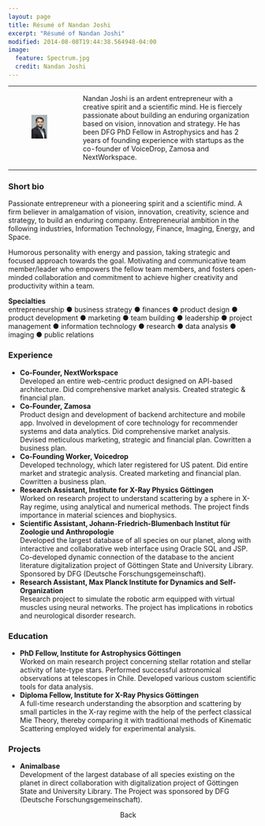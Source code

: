 ```yaml
---
layout: page
title: Résumé of Nandan Joshi
excerpt: "Résumé of Nandan Joshi"
modified: 2014-08-08T19:44:38.564948-04:00
image:
  feature: Spectrum.jpg
  credit: Nandan Joshi
---
```


<table>
    <tr>
        <td width="25%">
          <figure>
          	<a href="#"><img src="/images/Portrait.Photo_Nandan.Joshi.jpg" alt="image" width="100%"></a>
          	<!-- <figcaption>Nandan Joshi</figcaption> -->
          </figure>
        </td>
        <td width="75%">
          <p style="margin-left: 5%">Nandan Joshi is an ardent entrepreneur with a creative spirit and a scientific mind. He is fiercely passionate about building an enduring organization based on vision, innovation and strategy. He has been DFG PhD Fellow in Astrophysics and has 2 years of founding experience with startups as the co-founder of VoiceDrop, Zamosa and NextWorkspace.</p>
        </td>
    </tr>
</table>

### Short bio

Passionate entrepreneur with a pioneering spirit and a scientific mind. A firm believer in amalgamation of vision, innovation, creativity, science and strategy, to build an enduring company. Entrepreneurial ambition in the following industries, Information Technology, Finance, Imaging, Energy, and Space.

Humorous personality with energy and passion, taking strategic and focused approach towards the goal. Motivating and communicative team member/leader who empowers the fellow team members, and fosters open-minded collaboration and commitment to achieve higher creativity and productivity within a team.

**Specialties** <br>entrepreneurship ● business strategy ● finances ● product design ● product development ● marketing ● team building ● leadership ● project management ● information technology ● research ● data analysis ● imaging ● public relations

### Experience

- **Co-Founder, NextWorkspace** <br>Developed an entire web-centric product designed on API-based architecture. Did comprehensive market analysis. Created strategic & financial plan.
- **Co-Founder, Zamosa** <br>Product design and development of backend architecture and mobile app. Involved in development of core technology for recommender systems and data analytics. Did comprehensive market analysis. Devised meticulous marketing, strategic and financial plan. Cowritten a business plan.
- **Co-Founding Worker, Voicedrop** <br>Developed technology, which later registered for US patent. Did entire market and strategic analysis. Created marketing and financial plan. Cowritten a business plan.
- **Research Assistant, Institute for X-Ray Physics Göttingen** <br> Worked on research project to understand scattering by a sphere in X-Ray regime, using analytical and numerical methods. The project finds importance in material sciences and biophysics.
- **Scientific Assistant, Johann-Friedrich-Blumenbach Institut für Zoologie und Anthropologie** <br>Developed the largest database of all species on our planet, along with interactive and collaborative web interface using Oracle SQL and JSP. Co-developed dynamic connection of the database to the ancient literature digitalization project of Göttingen State and University Library. Sponsored by DFG (Deutsche Forschungsgemeinschaft).
- **Research Assistant, Max Planck Institute for Dynamics and Self-Organization** <br>Research project to simulate the robotic arm equipped with virtual muscles using neural networks. The project has implications in robotics and neurological disorder research.

### Education

- **PhD Fellow, Institute for Astrophysics Göttingen** <br>Worked on main research project concerning stellar rotation and stellar activity of late-type stars. Performed successful astronomical observations at telescopes in Chile. Developed various custom scientific tools for data analysis.
- **Diploma Fellow, Institute for X-Ray Physics Göttingen** <br>A full-time research understanding the absorption and scattering by small particles in the X-ray regime with the help of the perfect classical Mie Theory, thereby comparing it with traditional methods of Kinematic Scattering employed widely for experimental analysis.

### Projects

- **Animalbase** <br>Development of the largest database of all species existing on the planet in direct collaboration with digitalization project of Göttingen State and University Library. The Project was sponsored by DFG (Deutsche Forschungsgemeinschaft).

<a class="btn" onClick="history.back(-1);" style="margin: 10% 0 0 45%; cursor:pointer;">Back</a>
